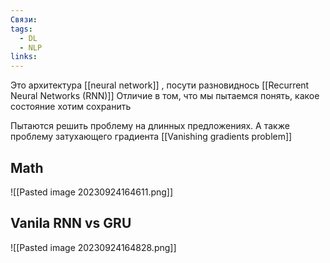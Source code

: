 ```yaml
---
Связи: 
tags:
  - DL
  - NLP
links:
---
```

Это архитектура [[neural network]] , посути разновиднось [[Recurrent Neural Networks (RNN)]]
Отличие в том, что мы пытаемся понять, какое состояние хотим сохранить

Пытаются решить проблему на длинных предложениях. 
А также проблему затухающего градиента [[Vanishing gradients problem]]

## Math
![[Pasted image 20230924164611.png]]


## Vanila RNN vs GRU
![[Pasted image 20230924164828.png]]